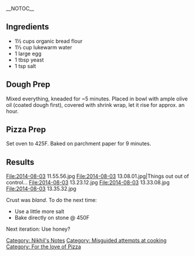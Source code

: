 \_\_NOTOC\_\_

Ingredients
-----------

-   1½ cups organic bread flour
-   1⅓ cup lukewarm water
-   1 large egg
-   1 tbsp yeast
-   1 tsp salt

Dough Prep
----------

Mixed everything, kneaded for \~5 minutes. Placed in bowl with ample
olive oil (coated dough first), covered with shrink wrap, let it rise
for approx. an hour.

Pizza Prep
----------

Set oven to 425F. Baked on parchment paper for 9 minutes.

Results
-------

<File:2014-08-03> 11.55.56.jpg <File:2014-08-03> 13.08.01.jpg|Things out
out of control... <File:2014-08-03> 13.23.12.jpg <File:2014-08-03>
13.33.08.jpg <File:2014-08-03> 13.35.32.jpg

Crust was *bland*. To do the next time:

-   Use a little more salt
-   Bake directly on stone @ 450F

Next iteration: Use honey?

[Category: Nikhil's Notes](Category:_Nikhil's_Notes "wikilink")
[Category: Misguided attempts at
cooking](Category:_Misguided_attempts_at_cooking "wikilink") [Category:
For the love of Pizza](Category:_For_the_love_of_Pizza "wikilink")
